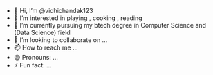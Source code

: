 - 👋 Hi, I’m @vidhichandak123
- 👀 I’m interested in playing , cooking , reading
- 🌱 I’m currently pursuing my btech degree in Computer Science and (Data Science) field
- 💞️ I’m looking to collaborate on ...
- 📫 How to reach me ...
- 😄 Pronouns: ...
- ⚡ Fun fact: ...

<!---
vidhichandak123/vidhichandak123 is a ✨ special ✨ repository because its `README.md` (this file) appears on your GitHub profile.
You can click the Preview link to take a look at your changes.
--->
